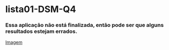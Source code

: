 # lista01-DSM-Q4
### Essa aplicação não está finalizada, então pode ser que alguns resultados estejam errados.

[Imagem](https://github.com/joaooctaviooo/lista01-DSM-Q4/blob/main/quest%C3%A3o%204/img/snack-running-q4.png)
